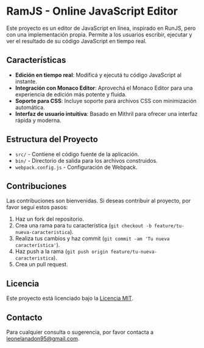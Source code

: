 # RamJS - Online JavaScript Editor

Este proyecto es un editor de JavaScript en línea, inspirado en RunJS, pero con una implementación propia. Permite a los usuarios escribir, ejecutar y ver el resultado de su código JavaScript en tiempo real.

## Características

- **Edición en tiempo real**: Modificá y ejecutá tu código JavaScript al instante.
- **Integración con Monaco Editor**: Aprovechá el Monaco Editor para una experiencia de edición más potente y fluida.
- **Soporte para CSS**: Incluye soporte para archivos CSS con minimización automática.
- **Interfaz de usuario intuitiva**: Basado en Mithril para ofrecer una interfaz rápida y moderna.

## Estructura del Proyecto

- `src/` - Contiene el código fuente de la aplicación.
- `bin/` - Directorio de salida para los archivos construidos.
- `webpack.config.js` - Configuración de Webpack.

## Contribuciones

Las contribuciones son bienvenidas. Si deseas contribuir al proyecto, por favor seguí estos pasos:

1. Haz un fork del repositorio.
2. Crea una rama para tu característica (`git checkout -b feature/tu-nueva-caracteristica`).
3. Realiza tus cambios y haz commit (`git commit -am 'Tu nueva característica'`).
4. Haz push a la rama (`git push origin feature/tu-nueva-caracteristica`).
5. Crea un pull request.

## Licencia

Este proyecto está licenciado bajo la [Licencia MIT](LICENSE).

## Contacto

Para cualquier consulta o sugerencia, por favor contacta a [leonelanadon95@gmail.com](mailto:leonelanadon95@gmail.com).
